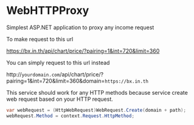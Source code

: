# WebHTTPProxy
Simplest ASP.NET application to proxy any income request

To make request to this url

https://bx.in.th/api/chart/price/?pairing=1&int=720&limit=360

You can simply request to this url instead

http://`yourdomain.com`/api/chart/price/?pairing=1&int=720&limit=360&domain=`https://bx.in.th`

This service should work for any HTTP methods because service create web request based on your HTTP request.

```cs
var webRequest = (HttpWebRequest)WebRequest.Create(domain + path);
webRequest.Method = context.Request.HttpMethod;
```
